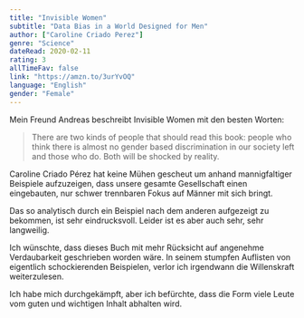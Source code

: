 ```yaml
---
title: "Invisible Women"
subtitle: "Data Bias in a World Designed for Men"
author: ["Caroline Criado Perez"]
genre: "Science"
dateRead: 2020-02-11
rating: 3
allTimeFav: false
link: "https://amzn.to/3urYvOQ"
language: "English"
gender: "Female"
---
```


Mein Freund Andreas beschreibt Invisible Women mit den besten Worten:

> There are two kinds of people that should read this book: people who think there is almost no gender based discrimination in our society left and those who do. Both will be shocked by reality.

Caroline Criado Pérez hat keine Mühen gescheut um anhand mannigfaltiger Beispiele aufzuzeigen, dass unsere gesamte Gesellschaft einen eingebauten, nur schwer trennbaren Fokus auf Männer mit sich bringt.

Das so analytisch durch ein Beispiel nach dem anderen aufgezeigt zu bekommen, ist sehr eindrucksvoll. Leider ist es aber auch sehr, sehr langweilig.

Ich wünschte, dass dieses Buch mit mehr Rücksicht auf angenehme Verdaubarkeit geschrieben worden wäre. In seinem stumpfen Auflisten von eigentlich schockierenden Beispielen, verlor ich irgendwann die Willenskraft weiterzulesen.

Ich habe mich durchgekämpft, aber ich befürchte, dass die Form viele Leute vom guten und wichtigen Inhalt abhalten wird.
